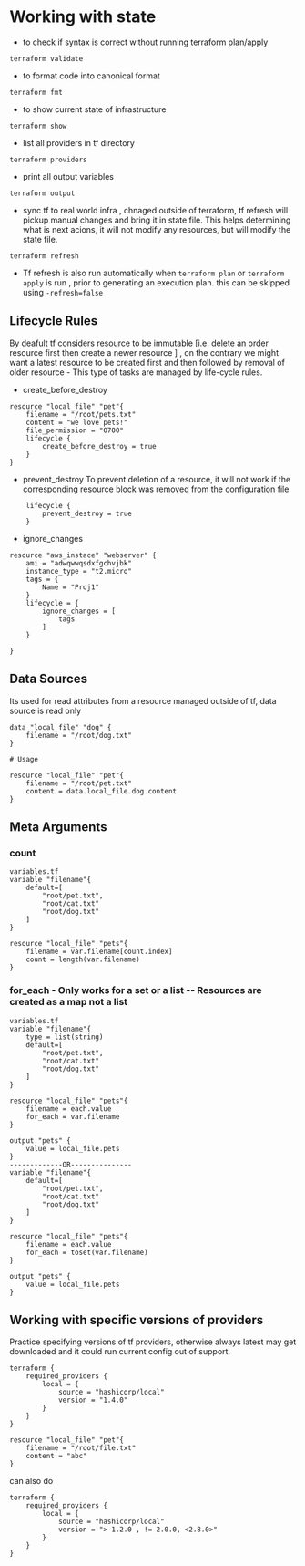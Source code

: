 # Working with state

* to check if syntax is correct without running terraform plan/apply
```
terraform validate
```

* to format code into canonical format
```
terraform fmt
```

* to show current state of infrastructure
```
terraform show
```

* list all providers in tf directory
```
terraform providers
```

* print all output variables
```
terraform output
```

* sync tf to real world infra , chnaged outside of terraform, tf refresh will pickup manual changes and bring it in state file.
This helps determining what is next acions, it will not modify any resources, but will modify the state file.
```
terraform refresh
```

* Tf refresh is also run automatically when ```terraform plan``` or ```terraform apply```  is run , prior to generating an execution plan. 
this can be skipped using ```-refresh=false``` 



## Lifecycle Rules
By deafult tf considers resource to be immutable [i.e. delete an order resource first then create a newer resource ] , on the contrary we might want a latest resource to be created first and then followed by removal of older resource - This type of tasks are managed by life-cycle rules.

* create_before_destroy
```
resource "local_file" "pet"{
    filename = "/root/pets.txt"
    content = "we love pets!"
    file_permission = "0700"
    lifecycle {
        create_before_destroy = true
    }
}
```
* prevent_destroy
To prevent deletion of a resource, it will not work if the corresponding resource block was removed from the configuration file
```
    lifecycle {
        prevent_destroy = true
    }
```

* ignore_changes 
```
resource "aws_instace" "webserver" {
    ami = "adwqwwqsdxfgchvjbk"
    instance_type = "t2.micro"
    tags = {
        Name = "Proj1"
    }
    lifecycle = {
        ignore_changes = [
            tags
        ]
    }

}
```

## Data Sources

Its used for read attributes from a resource managed outside of tf, data source is read only

```
data "local_file" "dog" {
    filename = "/root/dog.txt"
}

# Usage

resource "local_file" "pet"{
    filename = "/root/pet.txt"
    content = data.local_file.dog.content
}
```

## Meta Arguments

### count

```
variables.tf
variable "filename"{
    default=[
        "root/pet.txt",
        "root/cat.txt"
        "root/dog.txt"
    ]
}

resource "local_file" "pets"{
    filename = var.filename[count.index]
    count = length(var.filename)
}
```

### for_each - Only works for a set or a list -- Resources are created as a map not a list

```
variables.tf
variable "filename"{
    type = list(string)
    default=[
        "root/pet.txt",
        "root/cat.txt"
        "root/dog.txt"
    ]
}

resource "local_file" "pets"{
    filename = each.value
    for_each = var.filename
}

output "pets" {
    value = local_file.pets
}
-------------OR---------------
variable "filename"{
    default=[
        "root/pet.txt",
        "root/cat.txt"
        "root/dog.txt"
    ]
}

resource "local_file" "pets"{
    filename = each.value
    for_each = toset(var.filename)
}

output "pets" {
    value = local_file.pets
}
```


## Working with specific versions of providers 
Practice specifying versions of tf providers, otherwise always latest may get downloaded and it could run current config out of support.
```
terraform {
    required_providers {
        local = {
            source = "hashicorp/local"
            version = "1.4.0"
        }
    }
}

resource "local_file" "pet"{
    filename = "/root/file.txt"
    content = "abc"
}
```

can also do

```
terraform {
    required_providers {
        local = {
            source = "hashicorp/local"
            version = "> 1.2.0 , != 2.0.0, <2.8.0>"
        }
    }
}
```

